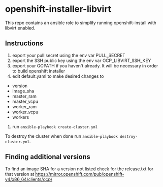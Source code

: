 # openshift-installer-libvirt
This repo contains an ansible role to simplify running openshift-install with libvirt enabled.

## Instructions
1. export your pull secret using the env var PULL_SECRET
1. export the SSH public key using the env var OCP_LIBVIRT_SSH_KEY
1. export your GOPATH if you haven't already. It will be necessary in order to build openshift installer
1. edit default.yaml to make desired changes to
  * version
  * image_sha 
  * master_ram
  * master_vcpu
  * worker_ram
  * worker_vcpu
  * workers
1. run `ansible-playbook create-cluster.yml`

To destroy the cluster when done run `ansible-playbook destroy-cluster.yml`.

## Finding additional versions
To find an image SHA for a version not listed check for the release.txt for that version at https://mirror.openshift.com/pub/openshift-v4/x86_64/clients/ocp/


